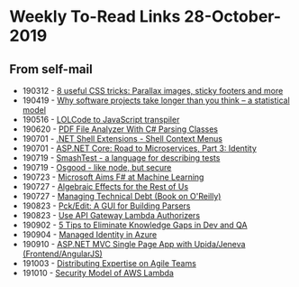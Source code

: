 # Weekly To-Read Links 28-October-2019

## From self-mail

* 190312 - [8 useful CSS tricks: Parallax images, sticky footers and more](https://medium.com/@bretcameron/parallax-images-sticky-footers-and-more-8-useful-css-tricks-eef12418f676)
* 190419 - [Why software projects take longer than you think – a statistical model](https://erikbern.com/2019/04/15/why-software-projects-take-longer-than-you-think-a-statistical-model.html)
* 190516 - [LOLCode to JavaScript transpiler](https://swizec.com/blog/lolcode-to-javascript-compiler-babel-macro/swizec/9083)
* 190620 - [PDF File Analyzer With C# Parsing Classes](https://www.codeproject.com/Articles/450254/PDF-File-Analyzer-With-Csharp-Parsing-Classes-Vers)
* 190701 - [.NET Shell Extensions - Shell Context Menus](https://www.codeproject.com/Articles/512956/NET-Shell-Extensions-Shell-Context-Menus)
* 190701 - [ASP.NET Core: Road to Microservices, Part 3: Identity](https://www.codeproject.com/Articles/5129264/ASP-NET-Core-Road-to-Microservices-Part-03-Identit)
* 190719 - [SmashTest - a language for describing tests](https://smashtest.io)
* 190719 - [Osgood - like node, but secure](https://dev.to/tlhunter/introducing-osgood-4k1m)
* 190723 - [Microsoft Aims F# at Machine Learning](https://visualstudiomagazine.com/articles/2019/04/10/fsharp-update.aspx?oly_enc_id=3982G1351167D9X)
* 190727 - [Algebraic Effects for the Rest of Us](https://overreacted.io/algebraic-effects-for-the-rest-of-us/)
* 190727 - [Managing Technical Debt (Book on O'Reilly)](https://learning.oreilly.com/library/view/managing-technical-debt/9780135646052/)
* 190823 - [Pck/Edit: A GUI for Building Parsers](https://www.codeproject.com/Articles/5164828/Pck-Edit-A-GUI-for-Building-Parsers)
* 190823 - [Use API Gateway Lambda Authorizers](https://docs.aws.amazon.com/apigateway/latest/developerguide/apigateway-use-lambda-authorizer.html)
* 190902 - [5 Tips to Eliminate Knowledge Gaps in Dev and QA](https://devops.com/5-tips-to-eliminate-knowledge-gaps-in-dev-and-qa/)
* 190904 - [Managed Identity in Azure](https://www.codemag.com/Article/1903021/Managed-Identity-in-Azure)
* 190910 - [ASP.NET MVC Single Page App with Upida/Jeneva (Frontend/AngularJS)](https://www.codeproject.com/Articles/686880/ASP-NET-MVC-Single-Page-App-with-Upida-Jeneva-Fron)
* 191003 - [Distributing Expertise on Agile Teams](https://www.agilealliance.org/wp-content/uploads/2016/08/Research.2014.Rejab_.Noble_.Allan_.pdf)
* 191010 - [Security Model of AWS Lambda](https://d1.awsstatic.com/whitepapers/Overview-AWS-Lambda-Security.pdf)
